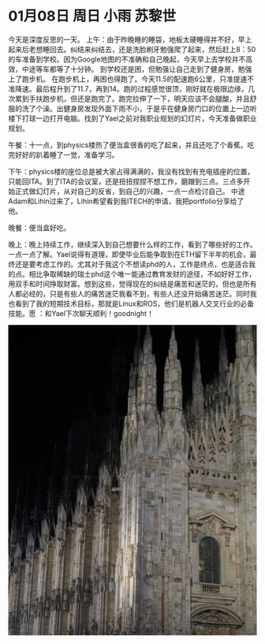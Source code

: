 # 01月08日 周日 小雨 苏黎世

今天是深度反思的一天。
上午：由于昨晚睡的睡袋，地板太硬睡得并不好，早上起来后老想睡回去。纠结来纠结去，还是洗脸刷牙勉强爬了起来，然后赶上8：50的车准备到学校。因为Google地图的不准确和自己晚起，今天早上去学校并不高效，中途等车都等了十分钟。
到学校还是困，但勉强让自己走到了健身房，勉强上了跑步机。
在跑步机上，再困也得跑了。今天11.5的配速跑6公里，只准提速不准降速。最后程升到了11.7，再到14。跑的过程感觉很顶，刚好就在极限边缘，几次累到手扶跑步机，但还是跑完了。跑完拉伸了一下，明天应该不会腿酸，并且舒服的洗了个澡。出健身房发现外面下雨不小，于是乎在健身房门口的位置上一边听楼下打球一边打开电脑。找到了Yael之前对我职业规划的幻灯片，今天准备做职业规划。

午餐：十一点，到physics楼热了便当盒很香的吃了起来，并且还吃了个香蕉。吃完好好的趴着睡了一觉，准备学习。

下午：physics楼的座位总是被大家占得满满的，我没有找到有充电插座的位置，只能回ITA。到了ITA的会议室，还是扭扭捏捏不想工作，磨蹭到三点。三点多开始正式做幻灯片，从对自己的反省，到自己的兴趣，一点一点检讨自己。
中途Adam和Lihin过来了，Lihin希望看到我ITECH的申请，我把portfolio分享给了他。

晚餐：便当盒好吃。

晚上：晚上持续工作，继续深入到自己想要什么样的工作，看到了哪些好的工作。一点一点了解。Yael说得有道理，即使毕业后能争取到在ETH留下半年的机会，最终还是要考虑工作的。尤其对于我这个不想读phd的人，工作是终点，也是适合我的点。相比争取稀缺的瑞士phd这个唯一能通过教育发财的途径，不如好好工作，用双手和时间挣取财富。想到这些，觉得现在的纠结是痛苦和迷茫的，但也是所有人都必经的，只是有些人的痛苦迷茫我看不到，有些人还没开始痛苦迷茫。同时我也看到了我的短期技术目标，那就是Linux和ROS，他们是机器人交叉行业的必备技能。愿 ：和Yael下次聊天顺利！goodnight！


![image](images\\63bb4fe3677801f95c34ccaa.jpg)




